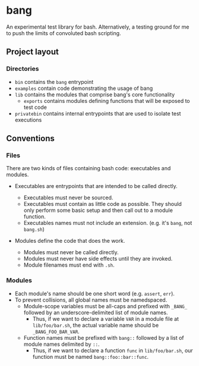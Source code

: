 # bang

An experimental test library for bash. Alternatively, a testing ground for me to
push the limits of convoluted bash scripting.

## Project layout

### Directories

* `bin` contains the `bang` entrypoint
* `examples` contain code demonstrating the usage of bang
* `lib` contains the modules that comprise bang's core functionality
  * `exports` contains modules defining functions that will be exposed
    to test code
* `privatebin` contains internal entrypoints that are used to isolate
  test executions

## Conventions

### Files

There are two kinds of files containing bash code: executables and
modules.

* Executables are entrypoints that are intended to be called directly.
  * Executables must never be sourced.
  * Executables must contain as little code as possible. They should
    only perform some basic setup and then call out to a module
    function.
  * Executables names must not include an extension. (e.g. it's
    `bang`, not `bang.sh`)

* Modules define the code that does the work.
  * Modules must never be called directly.
  * Modules must never have side effects until they are invoked.
  * Module filenames must end with `.sh`.

### Modules

* Each module's name should be one short word (e.g. `assert`, `err`).
* To prevent collisions, all global names must be namedspaced.
  * Module-scope variables must be all-caps and prefixed with `_BANG_`
    followed by an underscore-delimited list of module names.
    * Thus, if we want to declare a variable `VAR` in a module file at
      `lib/foo/bar.sh`, the actual variable name should be
      `_BANG_FOO_BAR_VAR`.
  * Function names must be prefixed with `bang::` followed by a list
    of module names delimited by `::`.
    * Thus, if we want to declare a function `func` in
      `lib/foo/bar.sh`, our function must be named
      `bang::foo::bar::func`.
